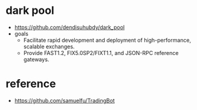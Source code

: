 # dark pool
- https://github.com/dendisuhubdy/dark_pool
- goals
  - Facilitate rapid development and deployment of high-performance, scalable exchanges.
  - Provide FAST1.2, FIX5.0SP2/FIXT1.1, and JSON-RPC reference gateways.
 

# reference
- https://github.com/samuelfu/TradingBot
